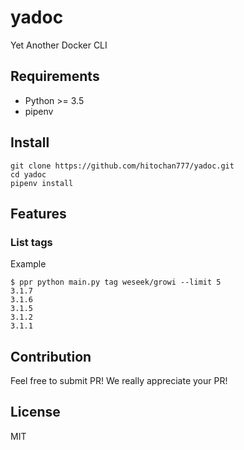 # yadoc
Yet Another Docker CLI

## Requirements
- Python >= 3.5
- pipenv
## Install

```
git clone https://github.com/hitochan777/yadoc.git
cd yadoc
pipenv install
```

## Features

### List tags

Example
```
$ ppr python main.py tag weseek/growi --limit 5
3.1.7
3.1.6
3.1.5
3.1.2
3.1.1
```

## Contribution
Feel free to submit PR!
We really appreciate your PR!

## License
MIT
